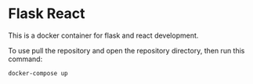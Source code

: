 # Flask React
This is a docker container for flask and react development.

To use pull the repository and open the repository directory, then run this command: 
```shell
docker-compose up
```
